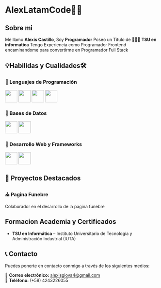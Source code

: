 #  AlexLatamCode👨‍💻

## Sobre mi

Me llamo **Alexis Castillo**, Soy **Programador** Poseo un Titulo de 👨🏻‍🎓 **TSU en informatica** Tengo Experiencia como Programador Frontend encaminandome para convertirme en Programador Full Stack

## 💡Habilidas y Cualidades🛠️

###  🔹 Lenguajes de Programación  
<p align="left">
  <img src="https://cdn.jsdelivr.net/gh/devicons/devicon/icons/php/php-original.svg" width="40"/>
  <img src="https://cdn.jsdelivr.net/gh/devicons/devicon/icons/html5/html5-original.svg" width="40"/>
  <img src="https://cdn.jsdelivr.net/gh/devicons/devicon/icons/css3/css3-original.svg" width="40"/>
  <img src="https://cdn.jsdelivr.net/gh/devicons/devicon/icons/mysql/mysql-original.svg" width="40"/>
</p>

### 🔹 Bases de Datos  
<p align="left">
  <img src="https://cdn.jsdelivr.net/gh/devicons/devicon/icons/mysql/mysql-original.svg" width="40"/>
  <img src="https://cdn.jsdelivr.net/gh/devicons/devicon/icons/postgresql/postgresql-original.svg" width="40"/>
</p>

### 🔹 Desarrollo Web y Frameworks 

<p align="left">
  <img src="https://upload.wikimedia.org/wikipedia/commons/d/d5/Tailwind_CSS_Logo.svg" width="40"/>
  <img src="https://cdn.jsdelivr.net/gh/devicons/devicon/icons/git/git-original.svg" width="40"/>
</p>

## 📌 Proyectos Destacados

### ⛪ Pagina Funebre
Colaborador en el desarrollo de la pagina funebre

##  Formacion Academia y Certificados

- **TSU en Informática** – Instituto Universitario de Tecnología y Administración Industrial (IUTA)

## 📞 Contacto  

Puedes ponerte en contacto conmigo a través de los siguientes medios:  

📧 **Correo electrónico:** alexisgiova4@gmail.com  
📱 **Teléfono:** (+58) 4243226055



